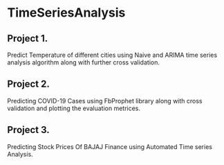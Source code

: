 # TimeSeriesAnalysis

## Project 1.
Predict Temperature of different cities using Naive and ARIMA time series analysis algorithm along with further cross validation.

## Project 2.
Predicting COVID-19 Cases using FbProphet library along with cross validation and plotting the evaluation metrices. 

## Project 3.
Predicting Stock Prices Of BAJAJ Finance using Automated Time series Analysis.
